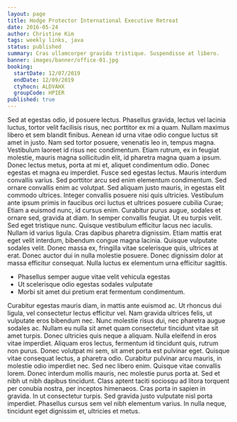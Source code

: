 ```yaml
---
layout: page
title: Hodge Protector International Executive Retreat
date: 2016-05-24
author: Christine Kim
tags: weekly links, java
status: published
summary: Cras ullamcorper gravida tristique. Suspendisse at libero.
banner: images/banner/office-01.jpg
booking:
  startDate: 12/07/2019
  endDate: 12/09/2019
  ctyhocn: ALDVAHX
  groupCode: HPIER
published: true
---
```

Sed at egestas odio, id posuere lectus. Phasellus gravida, lectus vel lacinia luctus, tortor velit facilisis risus, nec porttitor ex mi a quam. Nullam maximus libero et sem blandit finibus. Aenean id urna vitae odio congue luctus sit amet in justo. Nam sed tortor posuere, venenatis leo in, tempus magna. Vestibulum laoreet id risus nec condimentum. Etiam rutrum, ex in feugiat molestie, mauris magna sollicitudin elit, id pharetra magna quam a ipsum. Donec lectus metus, porta at mi et, aliquet condimentum odio. Donec egestas et magna eu imperdiet. Fusce sed egestas lectus. Mauris interdum convallis varius. Sed porttitor arcu sed enim elementum condimentum. Sed ornare convallis enim ac volutpat. Sed aliquam justo mauris, in egestas elit commodo ultrices. Integer convallis posuere nisi quis ultricies. Vestibulum ante ipsum primis in faucibus orci luctus et ultrices posuere cubilia Curae;
Etiam a euismod nunc, id cursus enim. Curabitur purus augue, sodales et ornare sed, gravida at diam. In semper convallis feugiat. Ut eu turpis velit. Sed eget tristique nunc. Quisque vestibulum efficitur lacus nec iaculis. Nullam id varius ligula. Cras dapibus pharetra dignissim. Etiam mattis erat eget velit interdum, bibendum congue magna lacinia. Quisque vulputate sodales velit. Donec massa ex, fringilla vitae scelerisque quis, ultrices at erat. Donec auctor dui in nulla molestie posuere. Donec dignissim dolor at massa efficitur consequat. Nulla luctus ex elementum urna efficitur sagittis.

* Phasellus semper augue vitae velit vehicula egestas
* Ut scelerisque odio egestas sodales vulputate
* Morbi sit amet dui pretium erat fermentum condimentum.

Curabitur egestas mauris diam, in mattis ante euismod ac. Ut rhoncus dui ligula, vel consectetur lectus efficitur vel. Nam gravida ultrices felis, ut vulputate eros bibendum nec. Nunc molestie risus dui, nec pharetra augue sodales ac. Nullam eu nulla sit amet quam consectetur tincidunt vitae sit amet turpis. Donec ultricies quis neque a aliquam. Nulla eleifend in eros vitae imperdiet. Aliquam eros lectus, fermentum id tincidunt quis, rutrum non purus.
Donec volutpat mi sem, sit amet porta est pulvinar eget. Quisque vitae consequat lectus, a pharetra odio. Curabitur pulvinar arcu mauris, in molestie odio imperdiet nec. Sed nec libero enim. Quisque vitae convallis lorem. Donec interdum mollis mauris, nec molestie purus porta at. Sed et nibh ut nibh dapibus tincidunt. Class aptent taciti sociosqu ad litora torquent per conubia nostra, per inceptos himenaeos. Cras porta in sapien in gravida. In ut consectetur turpis. Sed gravida justo vulputate nisl porta imperdiet. Phasellus cursus sem vel nibh elementum varius. In nulla neque, tincidunt eget dignissim et, ultricies et metus.
